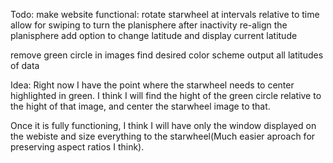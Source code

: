 Todo:
  make website functional:
    rotate starwheel at intervals relative to time
    allow for swiping to turn the planisphere
    after inactivity re-align the planisphere
    add option to change latitude and display current latitude

  remove green circle in images
  find desired color scheme
  output all latitudes of data

Idea:
  Right now I have the point where the starwheel needs to center highlighted in green.
  I think I will find the hight of the green circle relative to the hight of that image, and center the starwheel image to that.

  Once it is fully functioning, I think I will have only the window displayed on the webiste and size everything to the starwheel(Much easier aproach for preserving aspect ratios I think).
